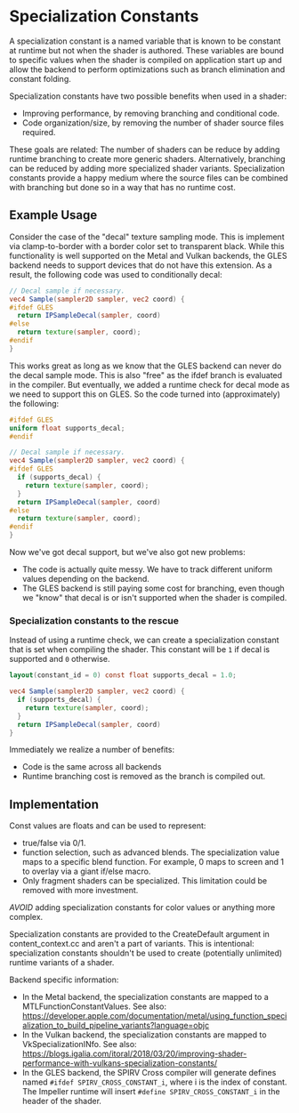 # Specialization Constants

A specialization constant is a named variable that is known to be constant at
runtime but not when the shader is authored. These variables are bound to
specific values when the shader is compiled on application start up and allow
the backend to perform optimizations such as branch elimination and constant
folding.

Specialization constants have two possible benefits when used in a shader:

- Improving performance, by removing branching and conditional code.
- Code organization/size, by removing the number of shader source files
  required.

These goals are related: The number of shaders can be reduce by adding runtime
branching to create more generic shaders. Alternatively, branching can be
reduced by adding more specialized shader variants. Specialization constants
provide a happy medium where the source files can be combined with branching but
done so in a way that has no runtime cost.

## Example Usage

Consider the case of the "decal" texture sampling mode. This is implement via
clamp-to-border with a border color set to transparent black. While this
functionality is well supported on the Metal and Vulkan backends, the GLES
backend needs to support devices that do not have this extension. As a result,
the following code was used to conditionally decal:

```glsl
// Decal sample if necessary.
vec4 Sample(sampler2D sampler, vec2 coord) {
#ifdef GLES
  return IPSampleDecal(sampler, coord)
#else
  return texture(sampler, coord);
#endif
}
```

This works great as long as we know that the GLES backend can never do the decal
sample mode. This is also "free" as the ifdef branch is evaluated in the
compiler. But eventually, we added a runtime check for decal mode as we need to
support this on GLES. So the code turned into (approximately) the following:

```glsl
#ifdef GLES
uniform float supports_decal;
#endif

// Decal sample if necessary.
vec4 Sample(sampler2D sampler, vec2 coord) {
#ifdef GLES
  if (supports_decal) {
    return texture(sampler, coord);
  }
  return IPSampleDecal(sampler, coord)
#else
  return texture(sampler, coord);
#endif
}
```

Now we've got decal support, but we've also got new problems:

- The code is actually quite messy. We have to track different uniform values
  depending on the backend.
- The GLES backend is still paying some cost for branching, even though we
  "know" that decal is or isn't supported when the shader is compiled.

### Specialization constants to the rescue

Instead of using a runtime check, we can create a specialization constant that
is set when compiling the shader. This constant will be `1` if decal is
supported and `0` otherwise.

```glsl
layout(constant_id = 0) const float supports_decal = 1.0;

vec4 Sample(sampler2D sampler, vec2 coord) {
  if (supports_decal) {
    return texture(sampler, coord);
  }
  return IPSampleDecal(sampler, coord)
}

```

Immediately we realize a number of benefits:

- Code is the same across all backends
- Runtime branching cost is removed as the branch is compiled out.

## Implementation

Const values are floats and can be used to represent:

- true/false via 0/1.
- function selection, such as advanced blends. The specialization value maps to
  a specific blend function. For example, 0 maps to screen and 1 to overlay via
  a giant if/else macro.
- Only fragment shaders can be specialized. This limitation could be removed
  with more investment.

*AVOID* adding specialization constants for color values or anything more
complex.

Specialization constants are provided to the CreateDefault argument in
content_context.cc and aren't a part of variants. This is intentional:
specialization constants shouldn't be used to create (potentially unlimited)
runtime variants of a shader.

Backend specific information:

- In the Metal backend, the specialization constants are mapped to a
  MTLFunctionConstantValues. See also:
  https://developer.apple.com/documentation/metal/using_function_specialization_to_build_pipeline_variants?language=objc
- In the Vulkan backend, the specialization constants are mapped to
  VkSpecializationINfo. See also:
  https://blogs.igalia.com/itoral/2018/03/20/improving-shader-performance-with-vulkans-specialization-constants/
- In the GLES backend, the SPIRV Cross compiler will generate defines named
  `#ifdef SPIRV_CROSS_CONSTANT_i`, where i is the index of constant. The
  Impeller runtime will insert `#define SPIRV_CROSS_CONSTANT_i` in the header of
  the shader.
